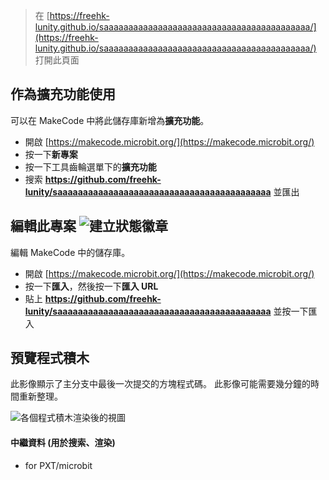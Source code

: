 
> 在 [https://freehk-lunity.github.io/saaaaaaaaaaaaaaaaaaaaaaaaaaaaaaaaaaaaaaaaaa/](https://freehk-lunity.github.io/saaaaaaaaaaaaaaaaaaaaaaaaaaaaaaaaaaaaaaaaaa/) 打開此頁面

## 作為擴充功能使用

可以在 MakeCode 中將此儲存庫新增為**擴充功能**。

* 開啟 [https://makecode.microbit.org/](https://makecode.microbit.org/)
* 按一下**新專案**
* 按一下工具齒輪選單下的**擴充功能**
* 搜索 **https://github.com/freehk-lunity/saaaaaaaaaaaaaaaaaaaaaaaaaaaaaaaaaaaaaaaaaa** 並匯出

## 編輯此專案 ![建立狀態徽章](https://github.com/freehk-lunity/saaaaaaaaaaaaaaaaaaaaaaaaaaaaaaaaaaaaaaaaaa/workflows/MakeCode/badge.svg)

編輯 MakeCode 中的儲存庫。

* 開啟 [https://makecode.microbit.org/](https://makecode.microbit.org/)
* 按一下**匯入**，然後按一下**匯入 URL**
* 貼上 **https://github.com/freehk-lunity/saaaaaaaaaaaaaaaaaaaaaaaaaaaaaaaaaaaaaaaaaa** 並按一下匯入

## 預覽程式積木

此影像顯示了主分支中最後一次提交的方塊程式碼。
此影像可能需要幾分鐘的時間重新整理。

![各個程式積木渲染後的視圖](https://github.com/freehk-lunity/saaaaaaaaaaaaaaaaaaaaaaaaaaaaaaaaaaaaaaaaaa/raw/master/.github/makecode/blocks.png)

#### 中繼資料 (用於搜索、渲染)

* for PXT/microbit
<script src="https://makecode.com/gh-pages-embed.js"></script><script>makeCodeRender("{{ site.makecode.home_url }}", "{{ site.github.owner_name }}/{{ site.github.repository_name }}");</script>
